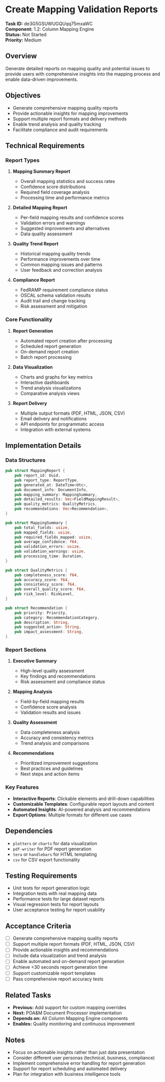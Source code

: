 # Create Mapping Validation Reports

**Task ID:** de3G5GSUWUGQUqq75mxaWC  
**Component:** 1.2: Column Mapping Engine  
**Status:** Not Started  
**Priority:** Medium  

## Overview

Generate detailed reports on mapping quality and potential issues to provide users with comprehensive insights into the mapping process and enable data-driven improvements.

## Objectives

- Generate comprehensive mapping quality reports
- Provide actionable insights for mapping improvements
- Support multiple report formats and delivery methods
- Enable trend analysis and quality tracking
- Facilitate compliance and audit requirements

## Technical Requirements

### Report Types
1. **Mapping Summary Report**
   - Overall mapping statistics and success rates
   - Confidence score distributions
   - Required field coverage analysis
   - Processing time and performance metrics

2. **Detailed Mapping Report**
   - Per-field mapping results and confidence scores
   - Validation errors and warnings
   - Suggested improvements and alternatives
   - Data quality assessment

3. **Quality Trend Report**
   - Historical mapping quality trends
   - Performance improvements over time
   - Common mapping issues and patterns
   - User feedback and correction analysis

4. **Compliance Report**
   - FedRAMP requirement compliance status
   - OSCAL schema validation results
   - Audit trail and change tracking
   - Risk assessment and mitigation

### Core Functionality
1. **Report Generation**
   - Automated report creation after processing
   - Scheduled report generation
   - On-demand report creation
   - Batch report processing

2. **Data Visualization**
   - Charts and graphs for key metrics
   - Interactive dashboards
   - Trend analysis visualizations
   - Comparative analysis views

3. **Report Delivery**
   - Multiple output formats (PDF, HTML, JSON, CSV)
   - Email delivery and notifications
   - API endpoints for programmatic access
   - Integration with external systems

## Implementation Details

### Data Structures
```rust
pub struct MappingReport {
    pub report_id: Uuid,
    pub report_type: ReportType,
    pub generated_at: DateTime<Utc>,
    pub document_info: DocumentInfo,
    pub mapping_summary: MappingSummary,
    pub detailed_results: Vec<FieldMappingResult>,
    pub quality_metrics: QualityMetrics,
    pub recommendations: Vec<Recommendation>,
}

pub struct MappingSummary {
    pub total_fields: usize,
    pub mapped_fields: usize,
    pub required_fields_mapped: usize,
    pub average_confidence: f64,
    pub validation_errors: usize,
    pub validation_warnings: usize,
    pub processing_time: Duration,
}

pub struct QualityMetrics {
    pub completeness_score: f64,
    pub accuracy_score: f64,
    pub consistency_score: f64,
    pub overall_quality_score: f64,
    pub risk_level: RiskLevel,
}

pub struct Recommendation {
    pub priority: Priority,
    pub category: RecommendationCategory,
    pub description: String,
    pub suggested_action: String,
    pub impact_assessment: String,
}
```

### Report Sections
1. **Executive Summary**
   - High-level quality assessment
   - Key findings and recommendations
   - Risk assessment and compliance status

2. **Mapping Analysis**
   - Field-by-field mapping results
   - Confidence score analysis
   - Validation results and issues

3. **Quality Assessment**
   - Data completeness analysis
   - Accuracy and consistency metrics
   - Trend analysis and comparisons

4. **Recommendations**
   - Prioritized improvement suggestions
   - Best practices and guidelines
   - Next steps and action items

### Key Features
- **Interactive Reports**: Clickable elements and drill-down capabilities
- **Customizable Templates**: Configurable report layouts and content
- **Automated Insights**: AI-powered analysis and recommendations
- **Export Options**: Multiple formats for different use cases

## Dependencies

- `plotters` or `charts` for data visualization
- `pdf-writer` for PDF report generation
- `tera` or `handlebars` for HTML templating
- `csv` for CSV export functionality

## Testing Requirements

- Unit tests for report generation logic
- Integration tests with real mapping data
- Performance tests for large dataset reports
- Visual regression tests for report layouts
- User acceptance testing for report usability

## Acceptance Criteria

- [ ] Generate comprehensive mapping quality reports
- [ ] Support multiple report formats (PDF, HTML, JSON, CSV)
- [ ] Provide actionable insights and recommendations
- [ ] Include data visualization and trend analysis
- [ ] Enable automated and on-demand report generation
- [ ] Achieve <30 seconds report generation time
- [ ] Support customizable report templates
- [ ] Pass comprehensive report accuracy tests

## Related Tasks

- **Previous:** Add support for custom mapping overrides
- **Next:** POA&M Document Processor implementation
- **Depends on:** All Column Mapping Engine components
- **Enables:** Quality monitoring and continuous improvement

## Notes

- Focus on actionable insights rather than just data presentation
- Consider different user personas (technical, business, compliance)
- Implement comprehensive error handling for report generation
- Support for report scheduling and automated delivery
- Plan for integration with business intelligence tools
